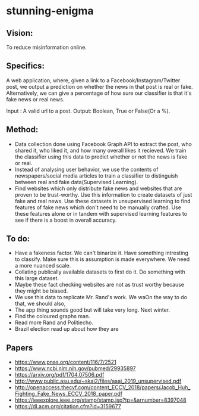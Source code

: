 # stunning-enigma

## Vision:

To reduce misinformation online.

## Specifics:

A web application, where, given a link to a Facebook/Instagram/Twitter post, we output a prediction on whether the news in that post is real or fake. Alternatively, we can give a percentage of how sure our classifier is that it's fake news or real news.

Input : A valid url to a post.
Output: Boolean, True or False(Or a %).

## Method:

- Data collection done using Facebook Graph API to extract the post, who shared it, who liked it, and how many overall likes it recieved. We train the classifier using this data to predict whether or not the news is fake or real.
- Instead of analysing user behavior, we use the contents of newspapers/social media articles to train a classifier to distinguish between real and fake data(Supervised Learning).
- Find websites which only distribute fake news and websites that are proven to be trust-worthy. Use this information to create datasets of just fake and real news. Use these datasets in unsupervised learning to find features of fake news which don't need to be manually crafted. Use these features alone or in tandem with supervised learning features to see if there is a boost in overall accuracy.

## To do:

- Have a fakeness factor. We can't binarize it. Have something intresting to classify. Make sure this is assumption is made everywhere. We need a more nuanced scale.
- Collating publically available datasets to first do it. Do something with this large dataset.
- Maybe these fact checking websites are not as trust worthy because they might be biased.
- We use this data to replicate Mr. Rand's work. We waOn the way to do that, we should also, 
- The app thing sounds good but will take very long. Next winter.
- Find the coloured graphs man.
- Read more Rand and Politiecho.
- Brazil election read up about how they are


## Papers
- https://www.pnas.org/content/116/7/2521
- https://www.ncbi.nlm.nih.gov/pubmed/29935897
- https://arxiv.org/pdf/1704.07506.pdf
- http://www.public.asu.edu/~skai2/files/aaai_2019_unsupervised.pdf
- http://openaccess.thecvf.com/content_ECCV_2018/papers/Jacob_Huh_Fighting_Fake_News_ECCV_2018_paper.pdf
- https://ieeexplore.ieee.org/stamp/stamp.jsp?tp=&arnumber=8397048
- https://dl.acm.org/citation.cfm?id=3159677
